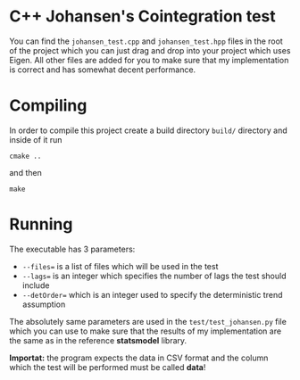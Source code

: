 # C++ Johansen's Cointegration test
You can find the ```johansen_test.cpp``` and ```johansen_test.hpp``` files in the root of the project which you can just drag and drop into your project which uses Eigen. All other files are added for you to make sure that my implementation is correct and has somewhat decent performance.

# Compiling
In order to compile this project create a build directory ```build/``` directory and inside of it run
```
cmake ..
```
and then 
```
make
```

# Running 
The executable has 3 parameters: 
- ```--files=``` is a list of files which will be used in the test 
- ```--lags=``` is an integer which specifies the number of lags the test should include
- ```--detOrder=``` which is an integer used to specify the deterministic trend assumption



The absolutely same parameters are used in the ```test/test_johansen.py``` file which you can use to make sure that the results of my implementation are the same as in the reference **statsmodel** library.

**Importat:** the program expects the data in CSV format and the column which the test will be performed must be called **data**!
